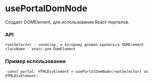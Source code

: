 # usePortalDomNode

Создает DOMElement, для использования React-порталов.

### API

```
rootSelector - селектор, к которому должен крепиться DOMElement
className - класс для DomElement
```

### Пример использования

```
 const portal: HTMLDivElement = usePortalDomNode(rootSelector) as HTMLDivElement;
```
